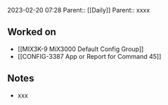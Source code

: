 2023-02-20 07:28
Parent:: [[Daily]] 
Parent:: xxxx





## Worked on

- [[MIX3K-9 MiX3000 Default Config Group]]
- [[CONFIG-3387 App or Report for Command 45]]

## Notes

- xxx





